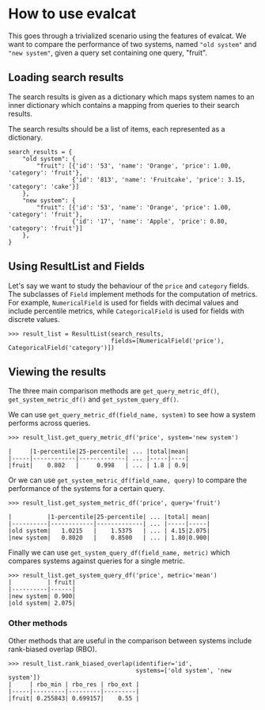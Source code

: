 # How to use evalcat

This goes through a trivialized scenario using the features of evalcat.
We want to compare the performance of two systems, named `"old system"` and `"new system"`,
given a query set containing one query, "fruit".

## Loading search results

The search results is given as a dictionary which maps system names to an 
inner dictionary which contains a mapping from queries to their search results.

The search results should be a list of items, each represented as a dictionary.
```
search_results = {
    "old system": {
        "fruit": [{'id': '53', 'name': 'Orange', 'price': 1.00, 'category': 'fruit'},
                  {'id': '813', 'name': 'Fruitcake', 'price': 3.15, 'category': 'cake'}]
    },
    "new system": {
        "fruit": [{'id': '53', 'name': 'Orange', 'price': 1.00, 'category': 'fruit'},
                  {'id': '17', 'name': 'Apple', 'price': 0.80, 'category': 'fruit'}]
    },
}
```

## Using ResultList and Fields

Let's say we want to study the behaviour of the `price` and `category` fields. 
The subclasses of `Field` implement methods for the computation of metrics.
For example, `NumericalField` is used for fields with decimal values and include percentile metrics, 
while `CategoricalField` is used for fields with discrete values. 

```
>>> result_list = ResultList(search_results,
                             fields=[NumericalField('price'), CategoricalField('category')])
```

## Viewing the results

The three main comparison methods are `get_query_metric_df()`, `get_system_metric_df()` and `get_system_query_df()`.

We can use `get_query_metric_df(field_name, system)` to see how a system performs across queries.
```
>>> result_list.get_query_metric_df('price', system='new system')

|     |1-percentile|25-percentile| ... |total|mean|
|-----|------------|-------------| ... |-----|----|
|fruit|    0.802   |     0.998   | ... | 1.8 | 0.9|
```
Or we can use `get_system_metric_df(field_name, query)` to compare the performance
 of the systems for a certain query.
```
>>> result_list.get_system_metric_df('price', query='fruit')

|          |1-percentile|25-percentile| ... |total| mean|
|----------|------------|-------------| ... |-----|-----|
|old system|   1.0215   |    1.5375   | ... | 4.15|2.075|
|new system|   0.8020   |    0.8500   | ... | 1.80|0.900|
```
Finally we can use `get_system_query_df(field_name, metric)` which compares 
systems against queries for a single metric.
```
>>> result_list.get_system_query_df('price', metric='mean')
|          | fruit|
|----------|------|
|new system| 0.900|
|old system| 2.075|
```

### Other methods

Other methods that are useful in the comparison between systems include rank-biased overlap
(RBO).
```
>>> result_list.rank_biased_overlap(identifier='id',
                                    systems=['old system', 'new system'])
|     | rbo_min | rbo_res | rbo_ext |
|-----|---------|---------|---------|
|fruit| 0.255843| 0.699157|    0.55 |
```
